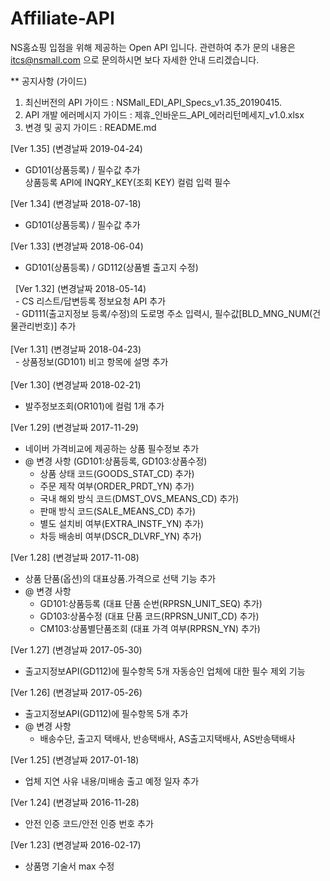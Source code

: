 # Affiliate-API

 NS홈쇼핑 입점을 위해 제공하는 Open API 입니다.
 관련하여 추가 문의 내용은 itcs@nsmall.com 으로 문의하시면 보다 자세한 안내 드리겠습니다.

** 공지사항 (가이드)
  1. 최신버전의 API 가이드 : NSMall_EDI_API_Specs_v1.35_20190415.
  2. API 개발 에러메시지 가이드 : 제휴_인바운드_API_에러리턴메세지_v1.0.xlsx
  3. 변경 및 공지 가이드 : README.md


  [Ver 1.35] (변경날짜 2019-04-24)
   - GD101(상품등록) / 필수값 추가<br>
     상품등록 API에 INQRY_KEY(조회 KEY) 컬럼 입력 필수
  
  [Ver 1.34] (변경날짜 2018-07-18)
   - GD101(상품등록) / 필수값 추가
  
  [Ver 1.33] (변경날짜 2018-06-04)
   - GD101(상품등록) / GD112(상품별 출고지 수정)

   [Ver 1.32] (변경날짜 2018-05-14)<br>
   - CS 리스트/답변등록 정보요청 API 추가<br>
   - GD111(출고지정보 등록/수정)의 도로명 주소 입력시, 필수값[BLD_MNG_NUM(건물관리번호)] 추가<br>
   <br>
   [Ver 1.31] (변경날짜 2018-04-23)<br>
   - 상품정보(GD101) 비고 항목에 설명 추가<br>
  <br>
   [Ver 1.30] (변경날짜 2018-02-21)
   - 발주정보조회(OR101)에 컬럼 1개 추가
   
   [Ver 1.29] (변경날짜 2017-11-29)
   -  네이버 가격비교에 제공하는 상품 필수정보 추가
   -  @ 변경 사항 (GD101:상품등록, GD103:상품수정)
      - 상품 상태 코드(GOODS_STAT_CD) 추가) 
      - 주문 제작 여부(ORDER_PRDT_YN) 추가) 
      - 국내 해외 방식 코드(DMST_OVS_MEANS_CD) 추가)
      - 판매 방식 코드(SALE_MEANS_CD) 추가)
      - 별도 설치비 여부(EXTRA_INSTF_YN) 추가) 
      - 차등 배송비 여부(DSCR_DLVRF_YN) 추가) 
      
   [Ver 1.28] (변경날짜 2017-11-08)
   -  상품 단품(옵션)의 대표상품.가격으로 선택 기능 추가
   -  @ 변경 사항
      - GD101:상품등록 (대표 단품 순번(RPRSN_UNIT_SEQ) 추가)
      - GD103:상품수정 (대표 단품 코드(RPRSN_UNIT_CD) 추가)
      - CM103:상품별단품조회 (대표 가격 여부(RPRSN_YN) 추가)
       
   [Ver 1.27] (변경날짜 2017-05-30)
   -  출고지정보API(GD112)에 필수항목 5개
      자동승인 업체에 대한 필수 제외 기능
  
  [Ver 1.26] (변경날짜 2017-05-26)
  -  출고지정보API(GD112)에 필수항목 5개 추가
   -  @ 변경 사항
      - 배송수단, 출고지 택배사, 반송택배사, AS출고지택배사, AS반송택배사

  [Ver 1.25] (변경날짜 2017-01-18)
  - 업체 지연 사유 내용/미배송 출고 예정 일자 추가
 
 [Ver 1.24] (변경날짜 2016-11-28) 
 - 안전 인증 코드/안전 인증 번호 추가
 
 [Ver 1.23] (변경날짜 2016-02-17)
  - 상품명 기술서 max 수정

